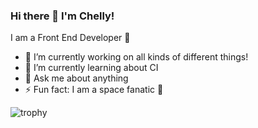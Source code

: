 ### Hi there 👋 I'm Chelly!

I am a Front End Developer :sparkling_heart:

- 🔭 I’m currently working on all kinds of different things!
- 🌱 I’m currently learning about CI
- 💬 Ask me about anything
- ⚡ Fun fact: I am a space fanatic :rocket:

![trophy](https://github-profile-trophy.vercel.app/?username=hellochelly&theme=dracula&no-frame=true)

